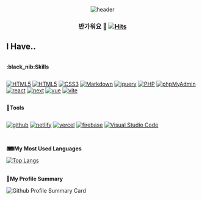 <div align="center">

  ![header](https://capsule-render.vercel.app/api?type=Waving&color=0056f9&height=150&section=header&text=Welcome%20to%20my%20Island&fontColor=d6aa54&fontSize=70&animation=fadeIn&fontAlignY=55)
### 반가워요 👋 [![Hits](https://hits.seeyoufarm.com/api/count/incr/badge.svg?url=https%3A%2F%2Fgithub.com%2FCoconutpalmtreeisland&count_bg=%2379C83D&title_bg=%23555555&icon=&icon_color=%23E7E7E7&title=hits&edge_flat=false)](https://hits.seeyoufarm.com)

</div>


## I Have..
<div style="display:flex; flex-direction:column; align-items:flex-start;">
<p><strong>:black_nib:Skills</strong></p>

<a href="#"><img alt="HTML5" src="https://img.shields.io/badge/Javascript-F7DF1E?style=flat-square&logo=Javascript&logoColor=black"/></a>
<a href="#"><img alt="HTML5" src="https://img.shields.io/badge/HTML5-E34F26?style=flat-square&logo=HTML5&logoColor=white"></a>
<a href="#"><img alt="CSS3" src="https://img.shields.io/badge/CSS3-1572B6?style=flat-square&logo=CSS3&logoColor=white"></a>
<a href="#"><img alt="Markdown" src="https://img.shields.io/badge/Markdown-000?style=flat-square&logo=Markdown&logoColor=white"></a>
<a href="#"><img alt="jquery" src="https://img.shields.io/badge/Jquery-0769AD?style=flat-square&logo=jquery&logoColor=white"/></a>
<a href="#"><img alt="PHP" src="https://img.shields.io/badge/PHP-777BB4?style=flat-square&logo=PHP&logoColor=white"/></a>
<a href="#"><img alt="phpMyAdmin" src="https://img.shields.io/badge/phpMyAdmin-6C78AF?style=flat-square&logo=phpMyAdmin&logoColor=white"></a>
<a href="#"><img alt="react" src="https://img.shields.io/badge/React-61DAFB?style=flat-square&logo=react&logoColor=white"/></a>
<a href="#"><img alt="next" src="https://img.shields.io/badge/Next-000000?style=flat-square&logo=nextdotjs&logoColor=white"/></a>
<a href="#"><img alt="vue" src="https://img.shields.io/badge/Vue-4FC08D?style=flat-square&logo=vuedotjs&logoColor=white"/></a>
<a href="#"><img alt="vite" src="https://img.shields.io/badge/Vite-646CFF?style=flat-square&logo=vite&logoColor=white"/></a>

<p><strong>🔧Tools</strong></p>

<a href="#"><img alt="github" src="https://img.shields.io/badge/Github-181717?style=flat-square&logo=github&logoColor=white"/></a>
<a href="#"><img alt="netlify" src="https://img.shields.io/badge/Netlify-00C7B7?style=flat-square&logo=netlify&logoColor=white"/></a>
<a href="#"><img alt="vercel" src="https://img.shields.io/badge/Vercel-000000?style=flat-square&logo=vercel&logoColor=white"/></a>
<a href="#"><img alt="firebase" src="https://img.shields.io/badge/Firebase-FFCA28?style=flat-square&logo=firebase&logoColor=black"/></a>
<a href="#"><img alt="Visual Studio Code" src="https://img.shields.io/badge/Visual Studio Code-007ACC?style=flat-square&logo=Visual Studio Code&logoColor=white"></a>
</div>

<br>

<div>
  <p><strong>⌨My Most Used Languages</strong></p>
  
[![Top Langs](https://github-readme-stats.vercel.app/api/top-langs/?username=Coconutpalmtreeisland&layout=compact)](https://github.com/Coconutpalmtreeisland/github-readme-stats)<br><br>
</div>


<div>
  <p><strong>💾My Profile Summary</strong></p>  
  
  ![Github Profile Summary Card](https://github-profile-summary-cards.vercel.app/api/cards/profile-details?username=Coconutpalmtreeisland&theme=github)
  
</div>

<!-- ![Anurag's GitHub stats](https://github-readme-stats.vercel.app/api?username=Coconutpalmtreeisland&show_icons=true&theme=transparent) -->


<!--
**Coconutpalmtreeisland/Coconutpalmtreeisland** is a ✨ _special_ ✨ repository because its `README.md` (this file) appears on your GitHub profile.

Here are some ideas to get you started:

- 🔭 I’m currently working on ...
- 🌱 I’m currently learning ...
- 👯 I’m looking to collaborate on ...
- 🤔 I’m looking for help with ...
- 💬 Ask me about ...
- 📫 How to reach me: ...
- 😄 Pronouns: ...
- ⚡ Fun fact: ...
-->
